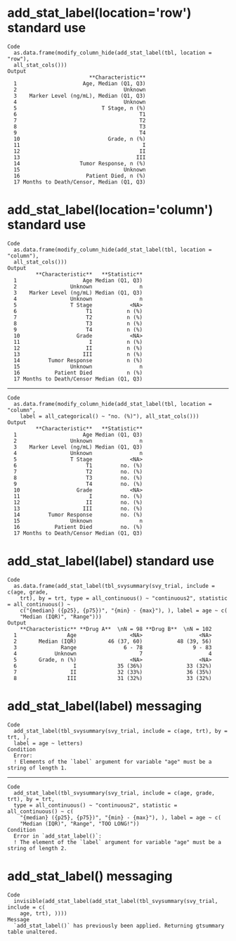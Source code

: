 # add_stat_label(location='row') standard use

    Code
      as.data.frame(modify_column_hide(add_stat_label(tbl, location = "row"),
      all_stat_cols()))
    Output
                              **Characteristic**
      1                     Age, Median (Q1, Q3)
      2                                  Unknown
      3    Marker Level (ng/mL), Median (Q1, Q3)
      4                                  Unknown
      5                           T Stage, n (%)
      6                                       T1
      7                                       T2
      8                                       T3
      9                                       T4
      10                            Grade, n (%)
      11                                       I
      12                                      II
      13                                     III
      14                   Tumor Response, n (%)
      15                                 Unknown
      16                     Patient Died, n (%)
      17 Months to Death/Censor, Median (Q1, Q3)

# add_stat_label(location='column') standard use

    Code
      as.data.frame(modify_column_hide(add_stat_label(tbl, location = "column"),
      all_stat_cols()))
    Output
             **Characteristic**   **Statistic**
      1                     Age Median (Q1, Q3)
      2                 Unknown               n
      3    Marker Level (ng/mL) Median (Q1, Q3)
      4                 Unknown               n
      5                 T Stage            <NA>
      6                      T1           n (%)
      7                      T2           n (%)
      8                      T3           n (%)
      9                      T4           n (%)
      10                  Grade            <NA>
      11                      I           n (%)
      12                     II           n (%)
      13                    III           n (%)
      14         Tumor Response           n (%)
      15                Unknown               n
      16           Patient Died           n (%)
      17 Months to Death/Censor Median (Q1, Q3)

---

    Code
      as.data.frame(modify_column_hide(add_stat_label(tbl, location = "column",
        label = all_categorical() ~ "no. (%)"), all_stat_cols()))
    Output
             **Characteristic**   **Statistic**
      1                     Age Median (Q1, Q3)
      2                 Unknown               n
      3    Marker Level (ng/mL) Median (Q1, Q3)
      4                 Unknown               n
      5                 T Stage            <NA>
      6                      T1         no. (%)
      7                      T2         no. (%)
      8                      T3         no. (%)
      9                      T4         no. (%)
      10                  Grade            <NA>
      11                      I         no. (%)
      12                     II         no. (%)
      13                    III         no. (%)
      14         Tumor Response         no. (%)
      15                Unknown               n
      16           Patient Died         no. (%)
      17 Months to Death/Censor Median (Q1, Q3)

# add_stat_label(label) standard use

    Code
      as.data.frame(add_stat_label(tbl_svysummary(svy_trial, include = c(age, grade,
        trt), by = trt, type = all_continuous() ~ "continuous2", statistic = all_continuous() ~
        c("{median} ({p25}, {p75})", "{min} - {max}"), ), label = age ~ c(
        "Median (IQR)", "Range")))
    Output
        **Characteristic** **Drug A**  \nN = 98 **Drug B**  \nN = 102
      1                Age                 <NA>                  <NA>
      2       Median (IQR)          46 (37, 60)           48 (39, 56)
      3              Range               6 - 78                9 - 83
      4            Unknown                    7                     4
      5       Grade, n (%)                 <NA>                  <NA>
      6                  I             35 (36%)              33 (32%)
      7                 II             32 (33%)              36 (35%)
      8                III             31 (32%)              33 (32%)

# add_stat_label(label) messaging

    Code
      add_stat_label(tbl_svysummary(svy_trial, include = c(age, trt), by = trt, ),
      label = age ~ letters)
    Condition
      Error:
      ! Elements of the `label` argument for variable "age" must be a string of length 1.

---

    Code
      add_stat_label(tbl_svysummary(svy_trial, include = c(age, grade, trt), by = trt,
      type = all_continuous() ~ "continuous2", statistic = all_continuous() ~ c(
        "{median} ({p25}, {p75})", "{min} - {max}"), ), label = age ~ c(
        "Median (IQR)", "Range", "TOO LONG!"))
    Condition
      Error in `add_stat_label()`:
      ! The element of the `label` argument for variable "age" must be a string of length 2.

# add_stat_label() messaging

    Code
      invisible(add_stat_label(add_stat_label(tbl_svysummary(svy_trial, include = c(
        age, trt), ))))
    Message
      `add_stat_label()` has previously been applied. Returning gtsummary table unaltered.

